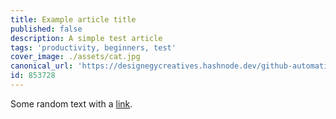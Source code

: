```yaml
---
title: Example article title
published: false
description: A simple test article
tags: 'productivity, beginners, test'
cover_image: ./assets/cat.jpg
canonical_url: 'https://designegycreatives.hashnode.dev/github-automations'
id: 853728
---
```


Some random text with a [link](https://code.visualstudio.com).
